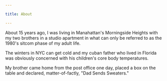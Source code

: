 ```yaml
---

title: About

---
```


About 15 years ago, I was living in Manahattan's Morningside Heights with my two brothers in a studio apartment in what can only be referred to as the 1980's sitcom phase of my adult life.

The winters in NYC can get cold and my cuban father who lived in Florida was obviously concerned with his children's core body temperatures.

My brother came home from the post office one day, placed a box on the table and declared, matter-of-factly, "Dad Sends Sweaters."


